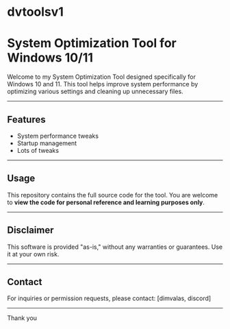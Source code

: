 # dvtoolsv1

# System Optimization Tool for Windows 10/11

Welcome to my System Optimization Tool designed specifically for Windows 10 and 11. This tool helps improve system performance by optimizing various settings and cleaning up unnecessary files.

---

## Features

- System performance tweaks  
- Startup management  
- Lots of tweaks

---

## Usage

This repository contains the full source code for the tool. You are welcome to **view the code for personal reference and learning purposes only**.

---

## Disclaimer

This software is provided "as-is," without any warranties or guarantees. Use it at your own risk.

---

## Contact

For inquiries or permission requests, please contact: [dimvalas, discord]

---

Thank you
